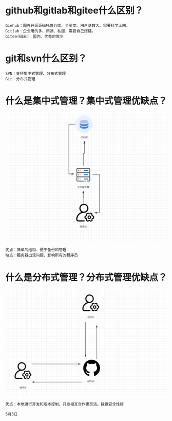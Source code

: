 # github和gitlab和gitee什么区别？

```shell
Giehub：国外开源源码托管仓库、全英文、用户基数大。需要科学上网。
Gitlab：企业用的多、闭源、私服，需要自己搭建。
Gitee(码云)：国内、优秀的库少
```

# git和svn什么区别？

```shell
SVN：支持集中式管理、分布式管理
Git：分布式管理
```

# 什么是集中式管理？集中式管理优缺点？

![image-20230503210225578](assets/Git/image-20230503210225578.png)

```
优点：简单的结构、便于备份和管理
缺点：服务器出现问题，影响所有的程序员
```

# 什么是分布式管理？分布式管理优缺点？

![image-20230503210934120](assets/Git/image-20230503210934120.png)

```
优点：本地进行开发和版本控制、开发相互合作更灵活。数据安全性好
```

```http
5月3日
```


